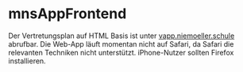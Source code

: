 # mnsAppFrontend
Der Vertretungsplan auf HTML Basis ist unter [vapp.niemoeller.schule](http://vapp.niemoeller.schule) abrufbar.
Die Web-App läuft momentan nicht auf Safari, da Safari die relevanten Techniken nicht unterstützt. iPhone-Nutzer 
sollten Firefox installieren. 